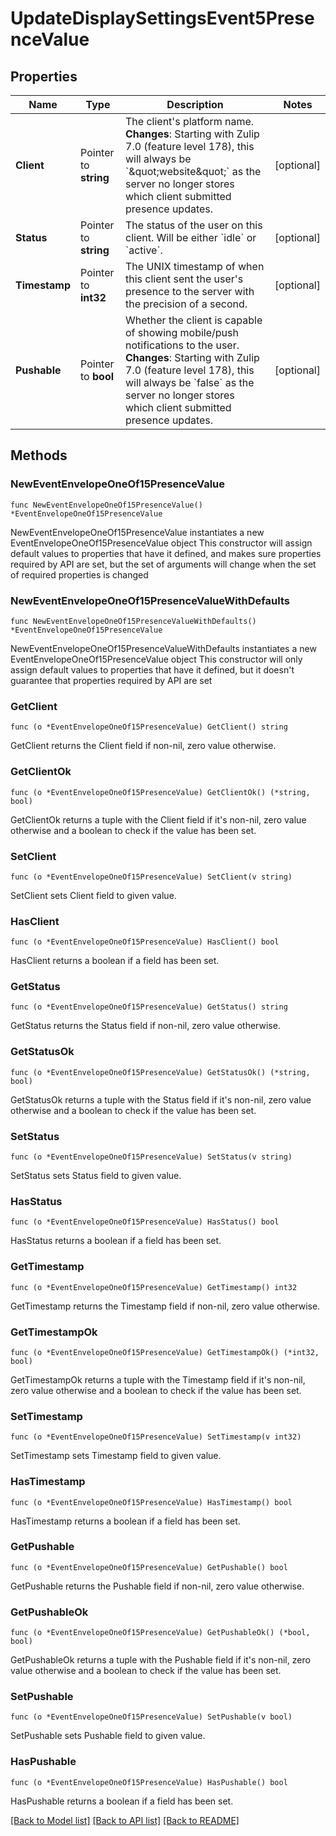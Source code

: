# UpdateDisplaySettingsEvent5PresenceValue

## Properties

Name | Type | Description | Notes
------------ | ------------- | ------------- | -------------
**Client** | Pointer to **string** | The client&#39;s platform name.  **Changes**: Starting with Zulip 7.0 (feature level 178), this will always be &#x60;\&quot;website\&quot;&#x60; as the server no longer stores which client submitted presence updates.  | [optional] 
**Status** | Pointer to **string** | The status of the user on this client. Will be either &#x60;idle&#x60; or &#x60;active&#x60;.  | [optional] 
**Timestamp** | Pointer to **int32** | The UNIX timestamp of when this client sent the user&#39;s presence to the server with the precision of a second.  | [optional] 
**Pushable** | Pointer to **bool** | Whether the client is capable of showing mobile/push notifications to the user.  **Changes**: Starting with Zulip 7.0 (feature level 178), this will always be &#x60;false&#x60; as the server no longer stores which client submitted presence updates.  | [optional] 

## Methods

### NewEventEnvelopeOneOf15PresenceValue

`func NewEventEnvelopeOneOf15PresenceValue() *EventEnvelopeOneOf15PresenceValue`

NewEventEnvelopeOneOf15PresenceValue instantiates a new EventEnvelopeOneOf15PresenceValue object
This constructor will assign default values to properties that have it defined,
and makes sure properties required by API are set, but the set of arguments
will change when the set of required properties is changed

### NewEventEnvelopeOneOf15PresenceValueWithDefaults

`func NewEventEnvelopeOneOf15PresenceValueWithDefaults() *EventEnvelopeOneOf15PresenceValue`

NewEventEnvelopeOneOf15PresenceValueWithDefaults instantiates a new EventEnvelopeOneOf15PresenceValue object
This constructor will only assign default values to properties that have it defined,
but it doesn't guarantee that properties required by API are set

### GetClient

`func (o *EventEnvelopeOneOf15PresenceValue) GetClient() string`

GetClient returns the Client field if non-nil, zero value otherwise.

### GetClientOk

`func (o *EventEnvelopeOneOf15PresenceValue) GetClientOk() (*string, bool)`

GetClientOk returns a tuple with the Client field if it's non-nil, zero value otherwise
and a boolean to check if the value has been set.

### SetClient

`func (o *EventEnvelopeOneOf15PresenceValue) SetClient(v string)`

SetClient sets Client field to given value.

### HasClient

`func (o *EventEnvelopeOneOf15PresenceValue) HasClient() bool`

HasClient returns a boolean if a field has been set.

### GetStatus

`func (o *EventEnvelopeOneOf15PresenceValue) GetStatus() string`

GetStatus returns the Status field if non-nil, zero value otherwise.

### GetStatusOk

`func (o *EventEnvelopeOneOf15PresenceValue) GetStatusOk() (*string, bool)`

GetStatusOk returns a tuple with the Status field if it's non-nil, zero value otherwise
and a boolean to check if the value has been set.

### SetStatus

`func (o *EventEnvelopeOneOf15PresenceValue) SetStatus(v string)`

SetStatus sets Status field to given value.

### HasStatus

`func (o *EventEnvelopeOneOf15PresenceValue) HasStatus() bool`

HasStatus returns a boolean if a field has been set.

### GetTimestamp

`func (o *EventEnvelopeOneOf15PresenceValue) GetTimestamp() int32`

GetTimestamp returns the Timestamp field if non-nil, zero value otherwise.

### GetTimestampOk

`func (o *EventEnvelopeOneOf15PresenceValue) GetTimestampOk() (*int32, bool)`

GetTimestampOk returns a tuple with the Timestamp field if it's non-nil, zero value otherwise
and a boolean to check if the value has been set.

### SetTimestamp

`func (o *EventEnvelopeOneOf15PresenceValue) SetTimestamp(v int32)`

SetTimestamp sets Timestamp field to given value.

### HasTimestamp

`func (o *EventEnvelopeOneOf15PresenceValue) HasTimestamp() bool`

HasTimestamp returns a boolean if a field has been set.

### GetPushable

`func (o *EventEnvelopeOneOf15PresenceValue) GetPushable() bool`

GetPushable returns the Pushable field if non-nil, zero value otherwise.

### GetPushableOk

`func (o *EventEnvelopeOneOf15PresenceValue) GetPushableOk() (*bool, bool)`

GetPushableOk returns a tuple with the Pushable field if it's non-nil, zero value otherwise
and a boolean to check if the value has been set.

### SetPushable

`func (o *EventEnvelopeOneOf15PresenceValue) SetPushable(v bool)`

SetPushable sets Pushable field to given value.

### HasPushable

`func (o *EventEnvelopeOneOf15PresenceValue) HasPushable() bool`

HasPushable returns a boolean if a field has been set.


[[Back to Model list]](../README.md#documentation-for-models) [[Back to API list]](../README.md#documentation-for-api-endpoints) [[Back to README]](../README.md)


